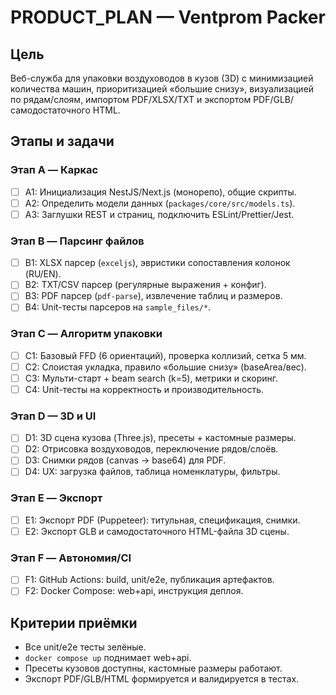 
# PRODUCT_PLAN — Ventprom Packer

## Цель
Веб-служба для упаковки воздуховодов в кузов (3D) с минимизацией количества машин, приоритизацией «большие снизу», визуализацией по рядам/слоям, импортом PDF/XLSX/TXT и экспортом PDF/GLB/самодостаточного HTML.

## Этапы и задачи
### Этап A — Каркас
- [ ] A1: Инициализация NestJS/Next.js (монорепо), общие скрипты.
- [ ] A2: Определить модели данных (`packages/core/src/models.ts`).
- [ ] A3: Заглушки REST и страниц, подключить ESLint/Prettier/Jest.

### Этап B — Парсинг файлов
- [ ] B1: XLSX парсер (`exceljs`), эвристики сопоставления колонок (RU/EN).
- [ ] B2: TXT/CSV парсер (регулярные выражения + конфиг).
- [ ] B3: PDF парсер (`pdf-parse`), извлечение таблиц и размеров.
- [ ] B4: Unit-тесты парсеров на `sample_files/*`.

### Этап C — Алгоритм упаковки
- [ ] C1: Базовый FFD (6 ориентаций), проверка коллизий, сетка 5 мм.
- [ ] C2: Слоистая укладка, правило «большие снизу» (baseArea/вес).
- [ ] C3: Мульти-старт + beam search (k=5), метрики и скоринг.
- [ ] C4: Unit-тесты на корректность и производительность.

### Этап D — 3D и UI
- [ ] D1: 3D сцена кузова (Three.js), пресеты + кастомные размеры.
- [ ] D2: Отрисовка воздуховодов, переключение рядов/слоёв.
- [ ] D3: Снимки рядов (canvas → base64) для PDF.
- [ ] D4: UX: загрузка файлов, таблица номенклатуры, фильтры.

### Этап E — Экспорт
- [ ] E1: Экспорт PDF (Puppeteer): титульная, спецификация, снимки.
- [ ] E2: Экспорт GLB и самодостаточного HTML-файла 3D сцены.

### Этап F — Автономия/CI
- [ ] F1: GitHub Actions: build, unit/e2e, публикация артефактов.
- [ ] F2: Docker Compose: web+api, инструкция деплоя.

## Критерии приёмки
- Все unit/e2e тесты зелёные.
- `docker compose up` поднимает web+api.
- Пресеты кузовов доступны, кастомные размеры работают.
- Экспорт PDF/GLB/HTML формируется и валидируется в тестах.
